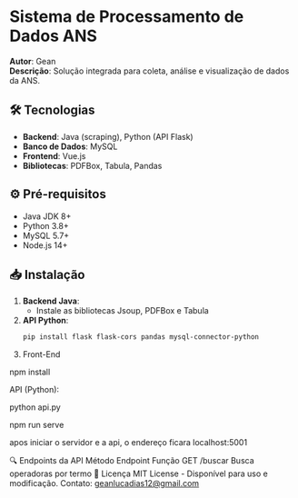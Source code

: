 # Sistema de Processamento de Dados ANS

**Autor**: Gean  
**Descrição**: Solução integrada para coleta, análise e visualização de dados da ANS.

## 🛠 Tecnologias
- **Backend**: Java (scraping), Python (API Flask)
- **Banco de Dados**: MySQL
- **Frontend**: Vue.js
- **Bibliotecas**: PDFBox, Tabula, Pandas

## ⚙️ Pré-requisitos
- Java JDK 8+
- Python 3.8+
- MySQL 5.7+
- Node.js 14+

## 📥 Instalação
1. **Backend Java**:
   - Instale as bibliotecas Jsoup, PDFBox e Tabula
2. **API Python**:
   ```bash
   pip install flask flask-cors pandas mysql-connector-python

3. Front-End

npm install

API (Python):

python api.py

npm run serve

apos iniciar o servidor e a api, o endereço ficara localhost:5001

🔍 Endpoints da API
Método	Endpoint	Função
GET	/buscar	Busca operadoras por termo
📄 Licença
MIT License - Disponível para uso e modificação.
Contato: geanlucadias12@gmail.com
